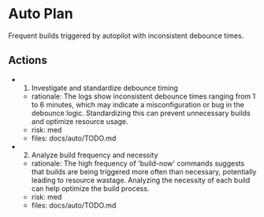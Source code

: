 # Auto Plan

Frequent builds triggered by autopilot with inconsistent debounce times.

## Actions
- 1. Investigate and standardize debounce timing
  - rationale: The logs show inconsistent debounce times ranging from 1 to 6 minutes, which may indicate a misconfiguration or bug in the debounce logic. Standardizing this can prevent unnecessary builds and optimize resource usage.
  - risk: med
  - files: docs/auto/TODO.md
- 2. Analyze build frequency and necessity
  - rationale: The high frequency of 'build-now' commands suggests that builds are being triggered more often than necessary, potentially leading to resource wastage. Analyzing the necessity of each build can help optimize the build process.
  - risk: med
  - files: docs/auto/TODO.md
